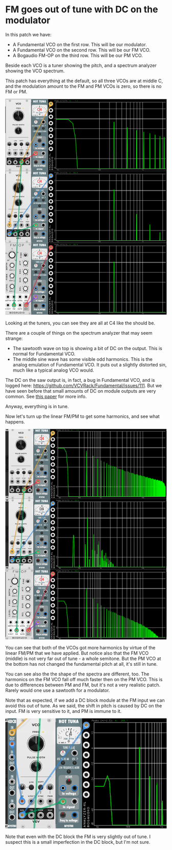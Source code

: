 # FM goes out of tune with DC on the modulator



In this patch we have:

* A Fundamental VCO on the first row. This will be our modulator.
* A Fundamental VCO on the second row. This will be our FM VCO.
* A Bogaudio FM-OP on the third row. This will be our PM VCO.

Beside each VCO is a tuner showing the pitch, and a spectrum analyzer showing the VCO spectrum.

This patch has everything at the default, so all three VCOs are at middle C, and the modulation amount to the FM and PM VCOs is zero, so there is no FM or PM.

![patch at middle C](./fm-middle-c.png)

Looking at the tuners, you can see they are all at C4 like the should be.

There are a couple of things on the spectrum analyzer that may seem strange:

* The sawtooth wave on top is showing a bit of DC on the output. This is normal for Fundamental VCO.
* The middle sine wave has some visible odd harmonics. This is the analog emulation of Fundamental VCO. It puts out a slightly distorted sin, much like a typical analog VCO would.

The DC on the saw output is, in fact, a bug in Fundamental VCO, and is logged here: https://github.com/VCVRack/Fundamental/issues/111. But we have seen before that small amounts of DC on module outputs are very common. See [this paper](./dc.md) for more info.

Anyway, everything is in tune.

Now let's turn up the linear FM/PM to get some harmonics, and see what happens.

![Same patch with mod](./fm-out-of-tune.png)

You can see that both of the VCOs got more harmonics by virtue of the linear FM/PM that we have applied. But notice also that the FM VCO (middle) is not very far out of tune - a whole semitone. But the PM VCO at the bottom has not changed the fundamental pitch at all, it's still in tune.

You can see also the the shape of the spectra are different, too. The harmonics on the FM VCO fall off much faster then on the PM VCO. This is due to differences between PM and FM, but it's not a very realistic patch. Rarely would one use a sawtooth for a modulator.

Note that as expected, if we add a DC block module at the FM input we can avoid this out of tune. As we said, the shift in pitch is caused by DC on the input. FM is very sensitive to it, and PM is immune to it.

![With DC Block](./fm-dc-block.png)

Note that even with the DC block the FM is very slightly out of tune. I suspect this is a small imperfection in the DC block, but I'm not sure.
